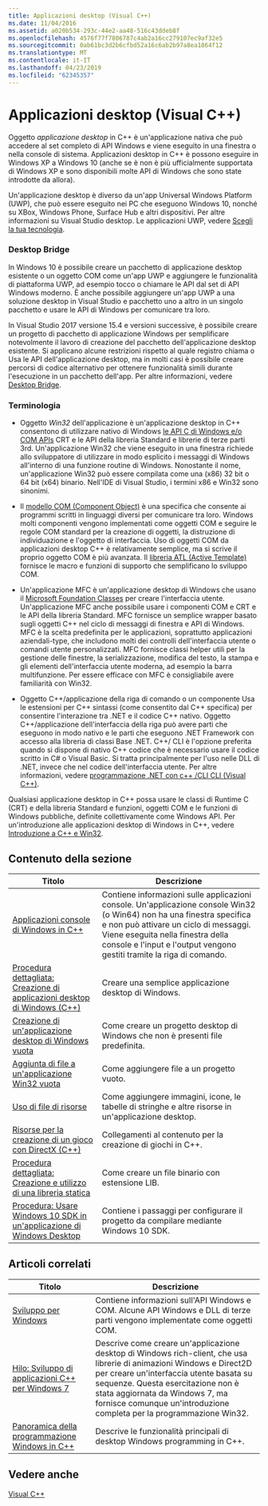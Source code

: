 ```yaml
---
title: Applicazioni desktop (Visual C++)
ms.date: 11/04/2016
ms.assetid: a020b534-293c-44e2-aa48-516c43ddeb8f
ms.openlocfilehash: 4576f77f7806787c4ab2a16cc279107ec9af32e5
ms.sourcegitcommit: 0ab61bc3d2b6cfbd52a16c6ab2b97a8ea1864f12
ms.translationtype: MT
ms.contentlocale: it-IT
ms.lasthandoff: 04/23/2019
ms.locfileid: "62345357"
---
```

# <a name="desktop-applications-visual-c"></a>Applicazioni desktop (Visual C++)

Oggetto *applicazione desktop* in C++ è un'applicazione nativa che può accedere al set completo di API Windows e viene eseguito in una finestra o nella console di sistema. Applicazioni desktop in C++ è possono eseguire in Windows XP a Windows 10 (anche se è non è più ufficialmente supportata di Windows XP e sono disponibili molte API di Windows che sono state introdotte da allora).

Un'applicazione desktop è diverso da un'app Universal Windows Platform (UWP), che può essere eseguito nei PC che eseguono Windows 10, nonché su XBox, Windows Phone, Surface Hub e altri dispositivi. Per altre informazioni su Visual Studio desktop. Le applicazioni UWP, vedere [Scegli la tua tecnologia](/windows/desktop/choose-your-technology).

### <a name="desktop-bridge"></a>Desktop Bridge

In Windows 10 è possibile creare un pacchetto di applicazione desktop esistente o un oggetto COM come un'app UWP e aggiungere le funzionalità di piattaforma UWP, ad esempio tocco o chiamare le API dal set di API Windows moderno. È anche possibile aggiungere un'app UWP a una soluzione desktop in Visual Studio e pacchetto uno a altro in un singolo pacchetto e usare le API di Windows per comunicare tra loro.

In Visual Studio 2017 versione 15.4 e versioni successive, è possibile creare un progetto di pacchetto di applicazione Windows per semplificare notevolmente il lavoro di creazione del pacchetto dell'applicazione desktop esistente. Si applicano alcune restrizioni rispetto al quale registro chiama o Usa le API dell'applicazione desktop, ma in molti casi è possibile creare percorsi di codice alternativo per ottenere funzionalità simili durante l'esecuzione in un pacchetto dell'app. Per altre informazioni, vedere [Desktop Bridge](/windows/uwp/porting/desktop-to-uwp-root).

### <a name="terminology"></a>Terminologia

- Oggetto *Win32* dell'applicazione è un'applicazione desktop in C++ consentono di utilizzare nativo di Windows [le API C di Windows e/o COM APIs](/windows/desktop/apiindex/windows-api-list) CRT e le API della libreria Standard e librerie di terze parti 3rd. Un'applicazione Win32 che viene eseguito in una finestra richiede allo sviluppatore di utilizzare in modo esplicito i messaggi di Windows all'interno di una funzione routine di Windows. Nonostante il nome, un'applicazione Win32 può essere compilata come una (x86) 32 bit o 64 bit (x64) binario. Nell'IDE di Visual Studio, i termini x86 e Win32 sono sinonimi.

- Il [modello COM (Component Object)](/windows/desktop/com/the-component-object-model) è una specifica che consente ai programmi scritti in linguaggi diversi per comunicare tra loro. Windows molti componenti vengono implementati come oggetti COM e seguire le regole COM standard per la creazione di oggetti, la distruzione di individuazione e l'oggetto di interfaccia.  Uso di oggetti COM da applicazioni desktop C++ è relativamente semplice, ma si scrive il proprio oggetto COM è più avanzata. Il [libreria ATL (Active Template)](../atl/atl-com-desktop-components.md) fornisce le macro e funzioni di supporto che semplificano lo sviluppo COM.

- Un'applicazione MFC è un'applicazione desktop di Windows che usano il [Microsoft Foundation Classes](../mfc/mfc-desktop-applications.md) per creare l'interfaccia utente. Un'applicazione MFC anche possibile usare i componenti COM e CRT e le API della libreria Standard. MFC fornisce un semplice wrapper basato sugli oggetti C++ nel ciclo di messaggi di finestra e API di Windows. MFC è la scelta predefinita per le applicazioni, soprattutto applicazioni aziendali-type, che includono molti dei controlli dell'interfaccia utente o comandi utente personalizzati. MFC fornisce classi helper utili per la gestione delle finestre, la serializzazione, modifica del testo, la stampa e gli elementi dell'interfaccia utente moderna, ad esempio la barra multifunzione. Per essere efficace con MFC è consigliabile avere familiarità con Win32.

- Oggetto C++/applicazione della riga di comando o un componente Usa le estensioni per C++ sintassi (come consentito dal C++ specifica) per consentire l'interazione tra .NET e il codice C++ nativo.  Oggetto C++/applicazione dell'interfaccia della riga può avere parti che eseguono in modo nativo e le parti che eseguono .NET Framework con accesso alla libreria di classi Base .NET. C++/ CLI è l'opzione preferita quando si dispone di nativo C++ codice che è necessario usare il codice scritto in C# o Visual Basic. Si tratta principalmente per l'uso nelle DLL di .NET, invece che nel codice dell'interfaccia utente. Per altre informazioni, vedere [programmazione .NET con c++ /CLI CLI (Visual C++)](../dotnet/dotnet-programming-with-cpp-cli-visual-cpp.md).

Qualsiasi applicazione desktop in C++ possa usare le classi di Runtime C (CRT) e della libreria Standard e funzioni, oggetti COM e le funzioni di Windows pubbliche, definite collettivamente come Windows API. Per un'introduzione alle applicazioni desktop di Windows in C++, vedere [Introduzione a C++ e Win32](/windows/desktop/LearnWin32/learn-to-program-for-windows).

## <a name="in-this-section"></a>Contenuto della sezione

|Titolo|Descrizione|
|-----------|-----------------|
|[Applicazioni console di Windows in C++](console-applications-in-visual-cpp.md)|Contiene informazioni sulle applicazioni console. Un'applicazione console Win32 (o Win64) non ha una finestra specifica e non può attivare un ciclo di messaggi. Viene eseguita nella finestra della console e l'input e l'output vengono gestiti tramite la riga di comando.|
|[Procedura dettagliata: Creazione di applicazioni desktop di Windows (C++)](walkthrough-creating-windows-desktop-applications-cpp.md)|Creare una semplice applicazione desktop di Windows.|
|[Creazione di un'applicazione desktop di Windows vuota](creating-an-empty-windows-desktop-application.md)|Come creare un progetto desktop di Windows che non è presenti file predefinita.|
|[Aggiunta di file a un'applicazione Win32 vuota](adding-files-to-an-empty-win32-applications.md)|Come aggiungere file a un progetto vuoto.|
|[Uso di file di risorse](working-with-resource-files.md)|Come aggiungere immagini, icone, le tabelle di stringhe e altre risorse in un'applicazione desktop.|
|[Risorse per la creazione di un gioco con DirectX (C++)](resources-for-creating-a-game-using-directx.md)|Collegamenti al contenuto per la creazione di giochi in C++.|
|[Procedura dettagliata: Creazione e utilizzo di una libreria statica](walkthrough-creating-and-using-a-static-library-cpp.md)|Come creare un file binario con estensione LIB.|
|[Procedura: Usare Windows 10 SDK in un'applicazione di Windows Desktop](how-to-use-the-windows-10-sdk-in-a-windows-desktop-application.md)|Contiene i passaggi per configurare il progetto da compilare mediante Windows 10 SDK.|

## <a name="related-articles"></a>Articoli correlati

|Titolo|Descrizione|
|-----------|-----------------|
|[Sviluppo per Windows](/windows/desktop/index)|Contiene informazioni sull'API Windows e COM. Alcune API Windows e DLL di terze parti vengono implementate come oggetti COM.|
|[Hilo: Sviluppo di applicazioni C++ per Windows 7](https://msdn.microsoft.com/library/windows/desktop/ff708696.aspx)|Descrive come creare un'applicazione desktop di Windows rich-client, che usa librerie di animazioni Windows e Direct2D per creare un'interfaccia utente basata su sequenze.  Questa esercitazione non è stata aggiornata da Windows 7, ma fornisce comunque un'introduzione completa per la programmazione Win32.|
|[Panoramica della programmazione Windows in C++](overview-of-windows-programming-in-cpp.md)|Descrive le funzionalità principali di desktop Windows programming in C++.|

## <a name="see-also"></a>Vedere anche

[Visual C++](../overview/visual-cpp-in-visual-studio.md)